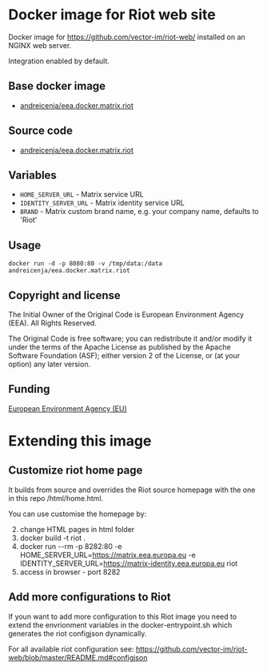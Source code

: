 # Docker image for Riot web site

Docker image for https://github.com/vector-im/riot-web/ installed on an NGINX web server.

Integration enabled by default.


## Base docker image

  - [andreicenja/eea.docker.matrix.riot](https://cloud.docker.com/repository/docker/andreicenja/eea.docker.matrix.riot/)


## Source code

  - [andreicenja/eea.docker.matrix.riot](https://github.com/andreicenja/eea.docker.matrix.riot/)
  

## Variables

* `HOME_SERVER_URL` - Matrix service URL
* `IDENTITY_SERVER_URL` - Matrix identity service URL
* `BRAND` - Matrix custom brand name, e.g. your company name, defaults to 'Riot'

## Usage

```
docker run -d -p 8080:80 -v /tmp/data:/data andreicenja/eea.docker.matrix.riot
```

## Copyright and license

The Initial Owner of the Original Code is European Environment Agency (EEA).
All Rights Reserved.

The Original Code is free software; you can redistribute it and/or modify
it under the terms of the Apache License as published by the Apache Software Foundation (ASF);
either version 2 of the License, or (at your option) any later version.

## Funding

[European Environment Agency (EU)](http://eea.europa.eu)

# Extending this image

## Customize riot home page

It builds from source and overrides the Riot source homepage with the one in this repo /html/home.html.

You can use customise the homepage by:

2. change HTML pages in html folder
3. docker build -t riot .
4. docker run --rm -p 8282:80 -e HOME_SERVER_URL=https://matrix.eea.europa.eu -e IDENTITY_SERVER_URL=https://matrix-identity.eea.europa.eu riot
5. access in browser - port 8282

## Add more configurations to Riot

If youn want to add more configuration to this Riot image you need to extend the
envrionment variables in the docker-entrypoint.sh which generates the riot 
configjson dynamically. 

For all available riot configuration see:
https://github.com/vector-im/riot-web/blob/master/README.md#configjson
